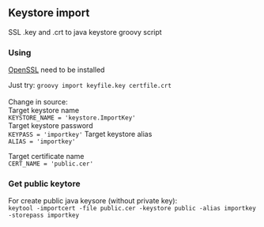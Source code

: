 ## Keystore import ##

SSL .key and .crt to java keystore groovy script

### Using ###

[OpenSSL](http://slproweb.com/products/Win32OpenSSL.html) need to be installed 

Just try: `groovy import keyfile.key certfile.crt`<br/><br/>
Change in source:<br/>
Target keystore name<br/>
`KEYSTORE_NAME = 'keystore.ImportKey'`<br/>
Target keystore password<br/>
`KEYPASS = 'importkey'`
Target keystore alias<br/>
`ALIAS = 'importkey'`

Target certificate name<br/>
`CERT_NAME = 'public.cer'`


### Get public keytore ###

For create public java keysore (without private key):<br/>
`keytool -importcert -file public.cer -keystore public -alias importkey -storepass importkey`
